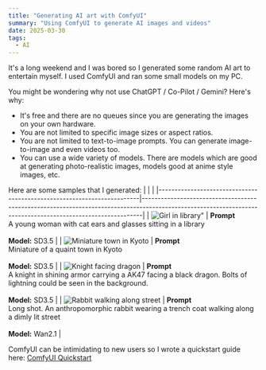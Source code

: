 ```yaml
---
title: "Generating AI art with ComfyUI"
summary: "Using ComfyUI to generate AI images and videos"
date: 2025-03-30
tags:
  - AI
---
```

It's a long weekend and I was bored so I generated some random AI art to entertain myself.
I used ComfyUI and ran some small models on my PC.

You might be wondering why not use ChatGPT / Co-Pilot / Gemini? Here's why:
- It's free and there are no queues since you are generating the images on your own hardware.
- You are not limited to specific image sizes or aspect ratios.
- You are not limited to text-to-image prompts. You can generate image-to-image and even videos too.
- You can use a wide variety of models. There are models which are good at generating photo-realistic images, models good at anime style images, etc.

Here are some samples that I generated:
|                                                                        |                                                                                                                                                            |
|------------------------------------------------------------------------|------------------------------------------------------------------------------------------------------------------------------------------------------------|
| ![Girl in library](../girl-in-library.png)"                            | **Prompt**<br>A young woman with cat ears and glasses sitting in a library<br><br>**Model:** SD3.5                                                         |
| ![Miniature town in Kyoto](../miniature-town-in-kyoto.png)             | **Prompt**<br>Miniature of a quaint town in Kyoto<br><br>**Model:** SD3.5                                                                                  |
| ![Knight facing dragon](../knight-dragon.png)                          | **Prompt**<br>A knight in shining armor carrying a AK47 facing a black dragon. Bolts of lightning could be seen in the background.<br><br>**Model:** SD3.5 |
| <img alt="Rabbit walking along street" src="../rabbit-streets.webp" /> | **Prompt**<br>Long shot. An anthropomorphic rabbit wearing a trench coat walking along a dimly lit street<br><br>**Model:** Wan2.1                         |

ComfyUI can be intimidating to new users so I wrote a quickstart guide here: [ComfyUI Quickstart](../../comfyui-quickstart/comfyui-quickstart)